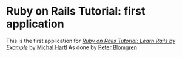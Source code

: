 # Ruby on Rails Tutorial: first application

This is the first application for 
[*Ruby on Rails Tutorial: Learn Rails by Example*](http://railstutorial.org)
by [Michal Hartl](http://michaelhartl.com)
As done by [Peter Blomgren](http://pablomgren.com)

